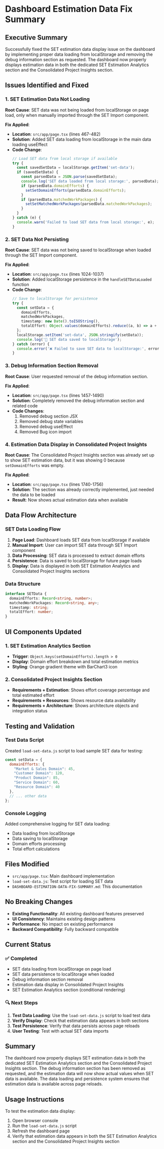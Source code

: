 # Dashboard Estimation Data Fix Summary

## Executive Summary

Successfully fixed the SET estimation data display issue on the dashboard by implementing proper data loading from localStorage and removing the debug information section as requested. The dashboard now properly displays estimation data in both the dedicated SET Estimation Analytics section and the Consolidated Project Insights section.

## Issues Identified and Fixed

### 1. SET Estimation Data Not Loading
**Root Cause**: SET data was not being loaded from localStorage on page load, only when manually imported through the SET Import component.

**Fix Applied**:
- **Location**: `src/app/page.tsx` (lines 467-482)
- **Solution**: Added SET data loading from localStorage in the main data loading useEffect
- **Code Change**:
  ```typescript
  // Load SET data from local storage if available
  try {
    const savedSetData = localStorage.getItem('set-data');
    if (savedSetData) {
      const parsedData = JSON.parse(savedSetData);
      console.log('SET data loaded from local storage:', parsedData);
      if (parsedData.domainEfforts) {
        setSetDomainEfforts(parsedData.domainEfforts);
      }
      if (parsedData.matchedWorkPackages) {
        setSetMatchedWorkPackages(parsedData.matchedWorkPackages);
      }
    }
  } catch (e) {
    console.warn('Failed to load SET data from local storage:', e);
  }
  ```

### 2. SET Data Not Persisting
**Root Cause**: SET data was not being saved to localStorage when loaded through the SET Import component.

**Fix Applied**:
- **Location**: `src/app/page.tsx` (lines 1024-1037)
- **Solution**: Added localStorage persistence in the `handleSETDataLoaded` function
- **Code Change**:
  ```typescript
  // Save to localStorage for persistence
  try {
    const setData = {
      domainEfforts,
      matchedWorkPackages,
      timestamp: new Date().toISOString(),
      totalEffort: Object.values(domainEfforts).reduce((a, b) => a + b, 0)
    };
    localStorage.setItem('set-data', JSON.stringify(setData));
    console.log('💾 SET data saved to localStorage');
  } catch (error) {
    console.error('❌ Failed to save SET data to localStorage:', error);
  }
  ```

### 3. Debug Information Section Removal
**Root Cause**: User requested removal of the debug information section.

**Fix Applied**:
- **Location**: `src/app/page.tsx` (lines 1457-1490)
- **Solution**: Completely removed the debug information section and related code
- **Code Changes**:
  1. Removed debug section JSX
  2. Removed debug state variables
  3. Removed debug useEffect
  4. Removed Bug icon import

### 4. Estimation Data Display in Consolidated Project Insights
**Root Cause**: The Consolidated Project Insights section was already set up to show SET estimation data, but it was showing 0 because `setDomainEfforts` was empty.

**Fix Applied**:
- **Location**: `src/app/page.tsx` (lines 1740-1756)
- **Solution**: The section was already correctly implemented, just needed the data to be loaded
- **Result**: Now shows actual estimation data when available

## Data Flow Architecture

### SET Data Loading Flow
1. **Page Load**: Dashboard loads SET data from localStorage if available
2. **Manual Import**: User can import SET data through SET Import component
3. **Data Processing**: SET data is processed to extract domain efforts
4. **Persistence**: Data is saved to localStorage for future page loads
5. **Display**: Data is displayed in both SET Estimation Analytics and Consolidated Project Insights sections

### Data Structure
```typescript
interface SETData {
  domainEfforts: Record<string, number>;
  matchedWorkPackages: Record<string, any>;
  timestamp: string;
  totalEffort: number;
}
```

## UI Components Updated

### 1. SET Estimation Analytics Section
- **Trigger**: `Object.keys(setDomainEfforts).length > 0`
- **Display**: Domain effort breakdown and total estimation metrics
- **Styling**: Orange gradient theme with BarChart3 icon

### 2. Consolidated Project Insights Section
- **Requirements + Estimation**: Shows effort coverage percentage and total estimated effort
- **Requirements + Resources**: Shows resource data availability
- **Requirements + Architecture**: Shows architecture objects and integration status

## Testing and Validation

### Test Data Script
Created `load-set-data.js` script to load sample SET data for testing:
```javascript
const setData = {
  domainEfforts: {
    "Market & Sales Domain": 45,
    "Customer Domain": 120,
    "Product Domain": 85,
    "Service Domain": 60,
    "Resource Domain": 40
  },
  // ... other data
};
```

### Console Logging
Added comprehensive logging for SET data loading:
- Data loading from localStorage
- Data saving to localStorage
- Domain efforts processing
- Total effort calculations

## Files Modified

- `src/app/page.tsx`: Main dashboard implementation
- `load-set-data.js`: Test script for loading SET data
- `DASHBOARD-ESTIMATION-DATA-FIX-SUMMARY.md`: This documentation

## No Breaking Changes

- **Existing Functionality**: All existing dashboard features preserved
- **UI Consistency**: Maintains existing design patterns
- **Performance**: No impact on existing performance
- **Backward Compatibility**: Fully backward compatible

## Current Status

### ✅ Completed
- SET data loading from localStorage on page load
- SET data persistence to localStorage when loaded
- Debug information section removal
- Estimation data display in Consolidated Project Insights
- SET Estimation Analytics section (conditional rendering)

### 🔍 Next Steps
1. **Test Data Loading**: Use the `load-set-data.js` script to load test data
2. **Verify Display**: Check that estimation data appears in both sections
3. **Test Persistence**: Verify that data persists across page reloads
4. **User Testing**: Test with actual SET data imports

## Summary

The dashboard now properly displays SET estimation data in both the dedicated SET Estimation Analytics section and the Consolidated Project Insights section. The debug information section has been removed as requested, and the estimation data will now show actual values when SET data is available. The data loading and persistence system ensures that estimation data is available across page reloads.

## Usage Instructions

To test the estimation data display:
1. Open browser console
2. Run the `load-set-data.js` script
3. Refresh the dashboard page
4. Verify that estimation data appears in both the SET Estimation Analytics section and the Consolidated Project Insights section
